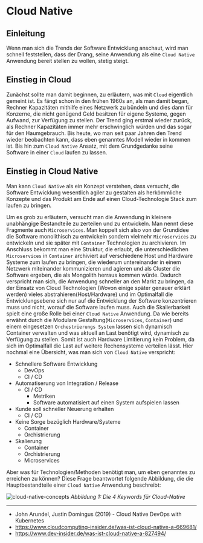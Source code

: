 # Cloud Native

## Einleitung

Wenn man sich die Trends der Software Entwicklung anschaut, wird man schnell feststellen, dass der Drang, seine Anwendung als eine `Cloud Native` Anwendung bereit stellen zu wollen, stetig steigt. 

## Einstieg in Cloud

Zunächst sollte man damit beginnen, zu erläutern, was mit `Cloud` eigentlich gemeint ist. Es fängt schon in den frühen 1960s an, als man damit began, Rechner Kapazitäten mithilfe eines Netzwerk zu bündeln und dies dann für Konzerne, die nicht genügend Geld besitzen für eigene Systeme, gegen Aufwand, zur Verfügung zu stellen. Der Trend ging erstmal wieder zurück, als Rechner Kapazitäten immer mehr erschwinglich würden und das sogar für den Haumgebrauch. 
Bis heute, wo man seit paar Jahren den Trend wieder beobachten kann, dass eben genanntes Modell wieder in kommen ist. Bis hin zum `Cloud Native` Ansatz, mit dem Grundgedanke seine Software in einer `Cloud` laufen zu lassen.

## Einstieg in Cloud Native

Man kann `Cloud Native` als ein Konzept verstehen, dass versucht, die Software Entwicklung wesentlich agiler zu gestalten als herkömmliche Konzepte und das Produkt am Ende auf einen Cloud-Technologie Stack zum laufen zu bringen.

Um es grob zu erläutern, versucht man die Anwendung in kleinere unabhängige Bestandteile zu zerteilen und zu entwickeln. Man nennt diese Fragmente auch `Microservices`. Man koppelt sich also von der Grundidee die Software monolithisch zu entwickeln sondern vielmehr `Microservices` zu entwickeln und sie später mit `Container` Technologien zu archivieren. Im Anschluss bekommt man eine Struktur, die erlaubt, die unterschiedlichen `Microservices` in `Container` archiviert auf verschiedene Host und Hardware Systeme zum laufen zu bringen, die wiederum untereinander in einem Netzwerk miteinander kommunizieren und agieren und als Cluster die Software ergeben, die als Mongolith herraus kommen würde.
Dadurch verspricht man sich, die Anwendung schneller an den Markt zu bringen, da der Einsatz von Cloud Technologien (Wovon einige später genauer erklärt werden) vieles abstrahieren(Host/Hardware) und im Optimalfall die Entwicklungsebene sich nur auf die Entwicklung der Software konzentrieren muss und nicht, worauf die Software laufen muss. Auch die Skalierbarkeit spielt eine große Rolle bei einer `Cloud Native` Anwendung. Da wie bereits erwähnt durch die Modulare Gestaltung(`Microservices`, `Container`) und einem eingesetzen `Orchestrierungs System` lassen sich dynamisch Container verwalten und was aktuell an Last benötigt wird, dynamisch zu Verfügung zu stellen. Somit ist auch Hardware Limitierung kein Problem, da sich im Optimalfall die Last auf weitere Rechensysteme verteilen lässt. Hier nochmal eine Übersicht, was man sich von `Cloud Native` verspricht:

- Schnellere Software Entwicklung
    - DevOps
    - CI / CD
- Automatiserung von Integration / Release
    - CI / CD
        - Metriken
        - Software automatisiert auf einen System aufspielen lassen
- Kunde soll schneller Neuerung erhalten
    - CI / CD
- Keine Sorge bezüglich Hardware/Systeme
    - Container
    - Orchistrierung
- Skalierung
    - Container
    - Orchistrierung
    - Microservices

Aber was für Technologien/Methoden benötigt man, um eben genanntes zu erreichen zu können? Diese Frage beantwortet folgende Abbildung, die die Hauptbestandteile einer `Cloud Native` Anwendung beschreibt:

![cloud-native-concepts](https://miro.medium.com/max/358/1*8tS36qcyZ2c-kYF3zSrbfA.png)
*Abbildung 1: Die 4 Keywords für Cloud-Native*

---

- John Arundel, Justin Domingus (2019) - Cloud Native DevOps with Kubernetes
- https://www.cloudcomputing-insider.de/was-ist-cloud-native-a-669681/
- https://www.dev-insider.de/was-ist-cloud-native-a-827494/